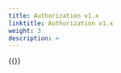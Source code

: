 ```yaml
---
title: Authorization v1.x
linktitle: Authorization v1.x
weight: 3
description: >
---
```

{{<include  file="content/docs/getting-started/uninstallation/helm/module/authorizationv1-x.x.md" Var="powermax" >}}
